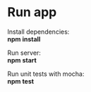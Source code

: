 # Run app

Install dependencies:\
**npm install**

Run server:\
**npm start**

Run unit tests with mocha:\
**npm test**
